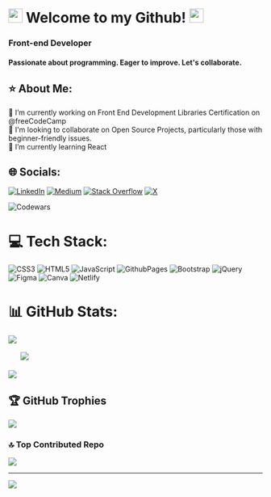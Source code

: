 <h1>
  <img src="https://media.giphy.com/media/hvRJCLFzcasrR4ia7z/giphy.gif" width="28">
  Welcome to my Github!
  <img src="https://media.giphy.com/media/hvRJCLFzcasrR4ia7z/giphy.gif" width="28">
</h1>
<h3>Front-end Developer</h2>
<h4>Passionate about programming. Eager to improve. Let's collaborate.</h2>

  ## :star: About Me:
  🔭 I’m currently working on Front End Development Libraries Certification on @freeCodeCamp<br> :raising_hand: I'm looking to collaborate on Open Source Projects, particularly those with beginner-friendly 
  issues.  <br>:seedling: I’m currently learning React<br>


## 🌐 Socials:
[![LinkedIn](https://img.shields.io/badge/LinkedIn-%230077B5.svg?logo=linkedin&logoColor=white)](https://linkedin.com/in/olha-zakharchevna/) [![Medium](https://img.shields.io/badge/Medium-12100E?logo=medium&logoColor=white)](https://medium.com/@zakharchevna) [![Stack Overflow](https://img.shields.io/badge/-Stackoverflow-FE7A16?logo=stack-overflow&logoColor=white)](https://stackoverflow.com/users/22616403) [![X](https://img.shields.io/badge/X-black.svg?logo=X&logoColor=white)](https://x.com/OZakharchevna) 

![Codewars](https://github.r2v.ch/codewars?user=zakharchevna&name=true&top_languages=true&stroke=%23b362ff&theme=nightowl&hide_clan=true)

# 💻 Tech Stack:
![CSS3](https://img.shields.io/badge/css3-%231572B6.svg?style=for-the-badge&logo=css3&logoColor=white) ![HTML5](https://img.shields.io/badge/html5-%23E34F26.svg?style=for-the-badge&logo=html5&logoColor=white) ![JavaScript](https://img.shields.io/badge/javascript-%23323330.svg?style=for-the-badge&logo=javascript&logoColor=%23F7DF1E) ![GithubPages](https://img.shields.io/badge/github%20pages-121013?style=for-the-badge&logo=github&logoColor=white) ![Bootstrap](https://img.shields.io/badge/bootstrap-%238511FA.svg?style=for-the-badge&logo=bootstrap&logoColor=white) ![jQuery](https://img.shields.io/badge/jquery-%230769AD.svg?style=for-the-badge&logo=jquery&logoColor=white) ![Figma](https://img.shields.io/badge/figma-%23F24E1E.svg?style=for-the-badge&logo=figma&logoColor=white) ![Canva](https://img.shields.io/badge/Canva-%2300C4CC.svg?style=for-the-badge&logo=Canva&logoColor=white) ![Netlify](https://img.shields.io/badge/netlify-%23000000.svg?style=for-the-badge&logo=netlify&logoColor=#00C7B7)


  # 📊 GitHub Stats:
![](https://github-readme-stats.vercel.app/api?username=zakharchevna&theme=nightowl&hide_border=false&include_all_commits=false&count_private=false)<br/><br/>&nbsp; &nbsp; &nbsp;
![](https://github-readme-streak-stats.herokuapp.com/?user=zakharchevna&theme=nightowl&hide_border=false)<br/><br/>
![](https://github-readme-stats.vercel.app/api/top-langs/?username=zakharchevna&theme=nightowl&hide_border=false&include_all_commits=false&count_private=false&layout=compact)


## 🏆 GitHub Trophies
![](https://github-profile-trophy.vercel.app/?username=zakharchevna&theme=tokyonight&no-frame=true&no-bg=false&margin-w=4)

### 🔝 Top Contributed Repo
![](https://github-contributor-stats.vercel.app/api?username=zakharchevna&limit=5&theme=tokyonight&combine_all_yearly_contributions=true)

---
[![](https://visitcount.itsvg.in/api?id=zakharchevna&icon=0&color=0)](https://visitcount.itsvg.in)








<!-- Proudly created with GPRM ( https://gprm.itsvg.in ) -->
